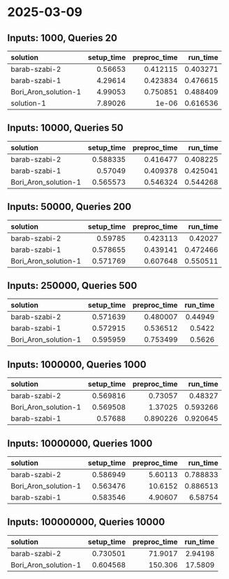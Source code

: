 # 2025-03-09

## Inputs: 1000, Queries 20

| solution             |   setup_time |   preproc_time |   run_time |
|:---------------------|-------------:|---------------:|-----------:|
| barab-szabi-2        |      0.56653 |       0.412115 |   0.403271 |
| barab-szabi-1        |      4.29614 |       0.423834 |   0.476615 |
| Bori_Aron_solution-1 |      4.99053 |       0.750851 |   0.488409 |
| solution-1           |      7.89026 |       1e-06    |   0.616536 |

## Inputs: 10000, Queries 50

| solution             |   setup_time |   preproc_time |   run_time |
|:---------------------|-------------:|---------------:|-----------:|
| barab-szabi-2        |     0.588335 |       0.416477 |   0.408225 |
| barab-szabi-1        |     0.57049  |       0.409378 |   0.425041 |
| Bori_Aron_solution-1 |     0.565573 |       0.546324 |   0.544268 |

## Inputs: 50000, Queries 200

| solution             |   setup_time |   preproc_time |   run_time |
|:---------------------|-------------:|---------------:|-----------:|
| barab-szabi-2        |     0.59785  |       0.423113 |   0.42027  |
| barab-szabi-1        |     0.578655 |       0.439141 |   0.472466 |
| Bori_Aron_solution-1 |     0.571769 |       0.607648 |   0.550511 |

## Inputs: 250000, Queries 500

| solution             |   setup_time |   preproc_time |   run_time |
|:---------------------|-------------:|---------------:|-----------:|
| barab-szabi-2        |     0.571639 |       0.480007 |    0.44949 |
| barab-szabi-1        |     0.572915 |       0.536512 |    0.5422  |
| Bori_Aron_solution-1 |     0.595959 |       0.753499 |    0.5626  |

## Inputs: 1000000, Queries 1000

| solution             |   setup_time |   preproc_time |   run_time |
|:---------------------|-------------:|---------------:|-----------:|
| barab-szabi-2        |     0.569816 |       0.73057  |   0.48327  |
| Bori_Aron_solution-1 |     0.569508 |       1.37025  |   0.593266 |
| barab-szabi-1        |     0.57688  |       0.890226 |   0.920645 |

## Inputs: 10000000, Queries 1000

| solution             |   setup_time |   preproc_time |   run_time |
|:---------------------|-------------:|---------------:|-----------:|
| barab-szabi-2        |     0.586949 |        5.60113 |   0.788833 |
| Bori_Aron_solution-1 |     0.563476 |       10.6152  |   0.886513 |
| barab-szabi-1        |     0.583546 |        4.90607 |   6.58754  |

## Inputs: 100000000, Queries 10000

| solution             |   setup_time |   preproc_time |   run_time |
|:---------------------|-------------:|---------------:|-----------:|
| barab-szabi-2        |     0.730501 |        71.9017 |    2.94198 |
| Bori_Aron_solution-1 |     0.604568 |       150.306  |   17.5809  |